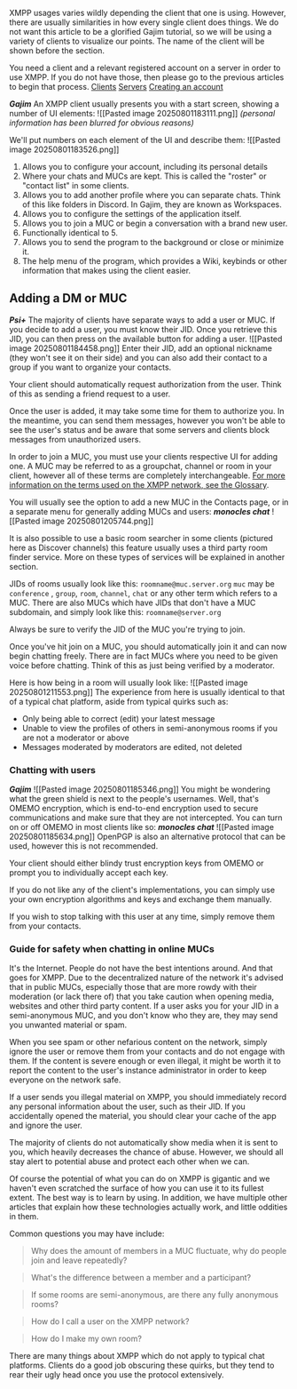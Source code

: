 XMPP usages varies wildly depending the client that one is using. However, there are usually similarities in how every single client does things. We do not want this article to be a glorified Gajim tutorial, so we will be using a variety of clients to visualize our points. The name of the client will be shown before the section.

You need a client and a relevant registered account on a server in order to use XMPP. If you do not have those, then please go to the previous articles to begin that process.
[Clients](/clients)
[Servers](/servers)
[Creating an account](/Creating%20an%20account)

***Gajim***
An XMPP client usually presents you with a start screen, showing a number of UI elements:
![[Pasted image 20250801183111.png]]
*(personal information has been blurred for obvious reasons)*

We'll put numbers on each element of the UI and describe them:
![[Pasted image 20250801183526.png]]
1) Allows you to configure your account, including its personal details
2) Where your chats and MUCs are kept. This is called the "roster" or "contact list" in some clients.
3) Allows you to add another profile where you can separate chats. Think of this like folders in Discord. In Gajim, they are known as Workspaces.
4) Allows you to configure the settings of the application itself.
5) Allows you to join a MUC or begin a conversation with a brand new user.
6) Functionally identical to 5.
7) Allows you to send the program to the background or close or minimize it.
8) The help menu of the program, which provides a Wiki, keybinds or other information that makes using the client easier.
## Adding a DM or MUC
***Psi+***
The majority of clients have separate ways to add a user or MUC. If  you decide to add a user, you must know their JID. Once you retrieve this JID, you can then press on the available button for adding a user.
![[Pasted image 20250801184458.png]]
Enter their JID, add an optional nickname (they won't see it on their side) and you can also add their contact to a group if you want to organize your contacts.

Your client should automatically request authorization from the user. Think of this as sending a friend request to a user.

Once the user is added, it may take some time for them to authorize you. In the meantime, you can send them messages, however you won't be able to see the user's status and be aware that some servers and clients block messages from unauthorized users.

In order to join a MUC, you must use your clients respective UI for adding one. A MUC may be referred to as a groupchat, channel or room in your client, however all of these terms are completely interchangeable. [For more information on the terms used on the XMPP network, see the Glossary](/glossary).

You will usually see the option to add a new MUC in the Contacts page, or in a separate menu for generally adding MUCs and users:
***monocles chat***
![[Pasted image 20250801205744.png]]

It is also possible to use a basic room searcher in some clients (pictured here as Discover channels) this feature usually uses a third party room finder service. More on these types of services will be explained in another section.

JIDs of rooms usually look like this:
`roomname@muc.server.org`
`muc` may be `conference` , `group`, `room`, `channel`,  `chat` or any other term which refers to a MUC. There are also MUCs which have JIDs that don't have a MUC subdomain, and simply look like this:
`roomname@server.org`

Always be sure to verify the JID of the MUC you're trying to join.

Once you've hit join on a MUC, you should automatically join it and can now begin chatting freely. There are in fact MUCs where you need to be given voice before chatting. Think of this as just being verified by a moderator.

Here is how being in a room will usually look like:
![[Pasted image 20250801211553.png]]
The experience from here is usually identical to that of a typical chat platform, aside from typical quirks such as:
- Only being able to correct (edit) your latest message
- Unable to view the profiles of others in semi-anonymous rooms if you are not a moderator or above
- Messages moderated by moderators are edited, not deleted
### Chatting with users

***Gajim***
![[Pasted image 20250801185346.png]]
You might be wondering what the green shield is next to the people's usernames. Well, that's OMEMO encryption, which is end-to-end encryption used to secure communications and make sure that they are not intercepted. You can turn on or off OMEMO in most clients like so:
***monocles chat***
![[Pasted image 20250801185634.png]]
OpenPGP is also an alternative protocol that can be used, however this is not recommended.

Your client should either blindy trust encryption keys from OMEMO or prompt you to individually accept each key.

If you do not like any of the client's implementations, you can simply use your own encryption algorithms and keys and exchange them manually.

If you wish to stop talking with this user at any time, simply remove them from your contacts.
### Guide for safety when chatting in online MUCs
It's the Internet. People do not have the best intentions around. And that goes for XMPP. Due to the decentralized nature of the network it's advised that in public MUCs, especially those that are more rowdy with their moderation (or lack there of) that you take caution when opening media, websites and other third party content. If a user asks you for your JID in a semi-anonymous MUC, and you don't know who they are, they may send you unwanted material or spam.

When you see spam or other nefarious content on the network, simply ignore the user or remove them from your contacts and do not engage with them. If the content is severe enough or even illegal, it might be worth it to report the content to the user's instance administrator in order to keep everyone on the network safe.

If a user sends you illegal material on XMPP, you should immediately record any personal information about the user, such as their JID. If you accidentally opened the material, you should clear your cache of the app and ignore the user.

The majority of clients do not automatically show media when it is sent to you, which heavily decreases the chance of abuse. However, we should all stay alert to potential abuse and protect each other when we can.

Of course the potential of what you can do on XMPP is gigantic and we haven't even scratched the surface of how you can use it to its fullest extent. The best way is to learn by using. In addition, we have multiple other articles that explain how these technologies actually work, and little oddities in them.

Common questions you may have include:
> Why does the amount of members in a MUC fluctuate, why do people join and leave repeatedly?

> What's the difference between a member and a participant?

> If some rooms are semi-anonymous, are there any fully anonymous rooms?

>  How do I call a user on the XMPP network?

> How do I make my own room?

There are many things about XMPP which do not apply to typical chat platforms. Clients do a good job obscuring these quirks, but they tend to rear their ugly head once you use the protocol extensively.